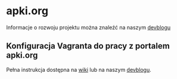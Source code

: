 # apki.org
Informacje o rozwoju projektu można znaleźć na naszym [devblogu](http://devblog.apki.org)

## Konfiguracja Vagranta do pracy z portalem apki.org

Pełna instrukcja dostępna na [wiki](https://github.com/media3-0/apki.org/wiki/Vagrant-environment-setup) lub na naszym [devblogu](http://devblog.apki.org/vagrant-ustawienie-srodowiska-developerskiego/).
